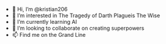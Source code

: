 - 👋 Hi, I’m @kristian206
- 👀 I’m interested in The Tragedy of Darth Plagueis The Wise
- 🌱 I’m currently learning AI
- 💞️ I’m looking to collaborate on creating superpowers
- 📫 Find me on the Grand Line

<!---
kristian206/kristian206 is a ✨ special ✨ repository because its `README.md` (this file) appears on your GitHub profile.
You can click the Preview link to take a look at your changes.
--->
